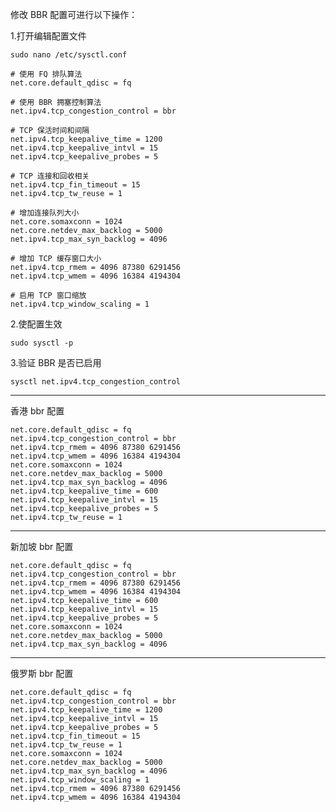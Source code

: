 修改 BBR 配置可进行以下操作：

1.打开编辑配置文件
````
sudo nano /etc/sysctl.conf
````

````
# 使用 FQ 排队算法
net.core.default_qdisc = fq

# 使用 BBR 拥塞控制算法
net.ipv4.tcp_congestion_control = bbr

# TCP 保活时间和间隔
net.ipv4.tcp_keepalive_time = 1200
net.ipv4.tcp_keepalive_intvl = 15
net.ipv4.tcp_keepalive_probes = 5

# TCP 连接和回收相关
net.ipv4.tcp_fin_timeout = 15
net.ipv4.tcp_tw_reuse = 1

# 增加连接队列大小
net.core.somaxconn = 1024
net.core.netdev_max_backlog = 5000
net.ipv4.tcp_max_syn_backlog = 4096

# 增加 TCP 缓存窗口大小
net.ipv4.tcp_rmem = 4096 87380 6291456
net.ipv4.tcp_wmem = 4096 16384 4194304

# 启用 TCP 窗口缩放
net.ipv4.tcp_window_scaling = 1
````

2.使配置生效
````
sudo sysctl -p
````

3.验证 BBR 是否已启用
````
sysctl net.ipv4.tcp_congestion_control
````

-----------------------------------------------------------------

香港 bbr 配置
````
net.core.default_qdisc = fq
net.ipv4.tcp_congestion_control = bbr
net.ipv4.tcp_rmem = 4096 87380 6291456
net.ipv4.tcp_wmem = 4096 16384 4194304
net.core.somaxconn = 1024
net.core.netdev_max_backlog = 5000
net.ipv4.tcp_max_syn_backlog = 4096
net.ipv4.tcp_keepalive_time = 600
net.ipv4.tcp_keepalive_intvl = 15
net.ipv4.tcp_keepalive_probes = 5
net.ipv4.tcp_tw_reuse = 1
````

-----------------------------------------------------------------

新加坡 bbr 配置
````
net.core.default_qdisc = fq
net.ipv4.tcp_congestion_control = bbr
net.ipv4.tcp_rmem = 4096 87380 6291456
net.ipv4.tcp_wmem = 4096 16384 4194304
net.ipv4.tcp_keepalive_time = 600
net.ipv4.tcp_keepalive_intvl = 15
net.ipv4.tcp_keepalive_probes = 5
net.core.somaxconn = 1024
net.core.netdev_max_backlog = 5000
net.ipv4.tcp_max_syn_backlog = 4096
````

------------------------------------------------------------------

俄罗斯 bbr 配置
````
net.core.default_qdisc = fq
net.ipv4.tcp_congestion_control = bbr
net.ipv4.tcp_keepalive_time = 1200
net.ipv4.tcp_keepalive_intvl = 15
net.ipv4.tcp_keepalive_probes = 5
net.ipv4.tcp_fin_timeout = 15
net.ipv4.tcp_tw_reuse = 1
net.core.somaxconn = 1024
net.core.netdev_max_backlog = 5000
net.ipv4.tcp_max_syn_backlog = 4096
net.ipv4.tcp_window_scaling = 1
net.ipv4.tcp_rmem = 4096 87380 6291456
net.ipv4.tcp_wmem = 4096 16384 4194304
````


